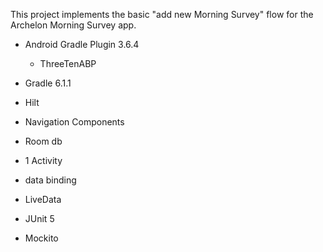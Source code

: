 This project implements the basic "add new Morning Survey" flow for the Archelon Morning Survey app.

- Android Gradle Plugin 3.6.4
    - ThreeTenABP
- Gradle 6.1.1
- Hilt
- Navigation Components
- Room db
- 1 Activity
- data binding
- LiveData

- JUnit 5
- Mockito